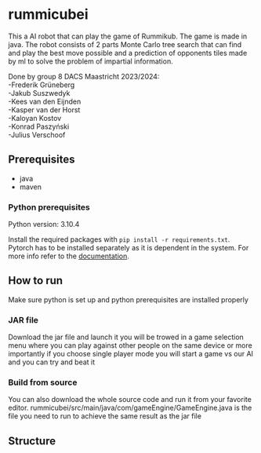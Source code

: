 # rummicubei
This a AI robot that can play the game of Rummikub. The game is made in java. The robot consists of 2 parts
Monte Carlo tree search that can find and play the best move possible and a prediction of opponents tiles made by ml to
solve the problem of impartial information.

Done by group 8 DACS Maastricht 2023/2024: <br />
-Frederik Grüneberg <br />
-Jakub Suszwedyk <br />
-Kees van den Eijnden <br />
-Kasper van der Horst <br />
-Kaloyan Kostov <br />
-Konrad Paszyński <br />
-Julius Verschoof <br />

## Prerequisites
- java
- maven
### Python prerequisites

Python version: 3.10.4

Install the required packages with `pip install -r requirements.txt`.
Pytorch has to be installed separately as it is dependent in the system. For more info
refer to the [documentation](https://pytorch.org/get-started/locally/).


## How to run
Make sure python is set up and python prerequisites are installed properly

### JAR file
Download the jar file and launch it you will be trowed in a game selection menu where you can play against other people
on the same device or more importantly if you choose single player mode you will start a game vs our AI and you can try
and beat it

### Build from source
You can also download the whole source code and run it from your favorite editor.
rummicubei/src/main/java/com/gameEngine/GameEngine.java is the file you need to run to achieve the same result as the jar
file

## Structure